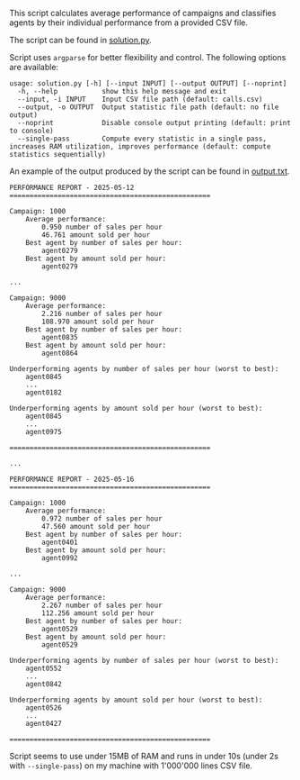 This script calculates average performance of campaigns and classifies agents by their individual performance from a provided CSV file.

The script can be found in [solution.py](solution.py).

Script uses `argparse` for better flexibility and control. The following options are available:
```
usage: solution.py [-h] [--input INPUT] [--output OUTPUT] [--noprint]
  -h, --help           show this help message and exit
  --input, -i INPUT    Input CSV file path (default: calls.csv)
  --output, -o OUTPUT  Output statistic file path (default: no file output)
  --noprint            Disable console output printing (default: print to console)
  --single-pass        Compute every statistic in a single pass, increases RAM utilization, improves performance (default: compute statistics sequentially)
```

An example of the output produced by the script can be found in [output.txt](output.txt).

```
PERFORMANCE REPORT - 2025-05-12
==================================================

Campaign: 1000
	Average performance:
		0.950 number of sales per hour
		46.761 amount sold per hour
	Best agent by number of sales per hour:
		agent0279
	Best agent by amount sold per hour:
		agent0279

...

Campaign: 9000
	Average performance:
		2.216 number of sales per hour
		108.970 amount sold per hour
	Best agent by number of sales per hour:
		agent0835
	Best agent by amount sold per hour:
		agent0864

Underperforming agents by number of sales per hour (worst to best):
	agent0845
	...
	agent0182

Underperforming agents by amount sold per hour (worst to best):
	agent0845
	...
	agent0975

==================================================

...

PERFORMANCE REPORT - 2025-05-16
==================================================

Campaign: 1000
	Average performance:
		0.972 number of sales per hour
		47.560 amount sold per hour
	Best agent by number of sales per hour:
		agent0401
	Best agent by amount sold per hour:
		agent0992

...

Campaign: 9000
	Average performance:
		2.267 number of sales per hour
		112.256 amount sold per hour
	Best agent by number of sales per hour:
		agent0529
	Best agent by amount sold per hour:
		agent0529

Underperforming agents by number of sales per hour (worst to best):
	agent0552
	...
	agent0842

Underperforming agents by amount sold per hour (worst to best):
	agent0526
	...
	agent0427

==================================================
```

Script seems to use under 15MB of RAM and runs in under 10s (under 2s with `--single-pass`) on my machine with 1'000'000 lines CSV file.
